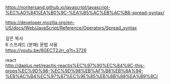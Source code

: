 https://noritersand.github.io/javascript/javascript-%EC%A0%84%EA%B0%9C-%EA%B5%AC%EB%AC%B8-spread-syntax/

https://developer.mozilla.org/en-US/docs/Web/JavaScript/Reference/Operators/Spread_syntax

깊은 복사  
6 스프레드 (분해) 문법 사용  
https://youtu.be/6GECT2Jrr_g?t=3726

react  
http://daplus.net/reactjs-reactjs%EC%97%90%EC%84%9C-this-props%EC%9D%98-%EC%9D%98%EB%AF%B8%EB%8A%94-%EB%AC%B4%EC%97%87%EC%9E%85%EB%8B%88%EA%B9%8C/
